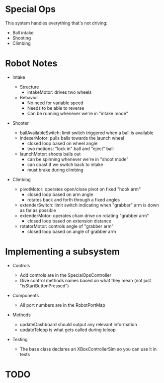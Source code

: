 # Special Ops

This system handles everything that's not driving:
- Ball intake
- Shooting
- Climbing

# Robot Notes

- Intake
    - Structure
        - intakeMotor: drives two wheels
    - Behavior
        - No need for variable speed
        - Needs to be able to reverse
        - Can be running whenever we're in "intake mode"

- Shooter
    - ballAvailableSwitch: limit switch triggered when a ball is available
    - indexerMotor: pulls balls towards the launch wheel
        - closed loop based on wheel angle
        - two motions: "lock in" ball and "eject" ball
    - launchMotor: shoots balls out
        - can be spinning whenever we're in "shoot mode"
        - can coast if we switch back to intake
        - must brake during climbing

- Climbing
    - pivotMotor: operates open/close pivot on fixed "hook arm"
        - closed loop based on arm angle
        - rotates back and forth through a fixed angles
    - extenderSwitch: limit switch indicating when "grabber" arm is down as far as possible
    - extenderMotor: operates chain drive on rotating "grabber arm"
        - closed loop based on extension distance
    - rotatorMotor: controls angle of "grabber arm"
        - closed loop based on angle of grabber arm

# Implementing a subsystem

- Controls
    - Add controls are in the SpecialOpsController
    - Give control methods names based on what they mean (not just "isStartButtonPressed") 

- Components
    - All port numbers are in the RobotPortMap

- Methods
    - updateDashboard should output any relevant information
    - updateTeleop is what gets called during teleop

- Testing
    - The base class declares an XBoxControllerSim so you can use it in tests

# TODO
